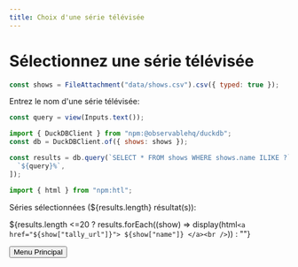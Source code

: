 ```yaml
---
title: Choix d'une série télévisée
---
```


# Sélectionnez une série télévisée

```js
const shows = FileAttachment("data/shows.csv").csv({ typed: true });
```

Entrez le nom d'une série télévisée:

```js
const query = view(Inputs.text());
```

```js
import { DuckDBClient } from "npm:@observablehq/duckdb";
const db = DuckDBClient.of({ shows: shows });
```

```js
const results = db.query(`SELECT * FROM shows WHERE shows.name ILIKE ?`, [
  `${query}%`,
]);
```

```js
import { html } from "npm:htl";
```

Séries sélectionnées (${results.length} résultat(s)):

${results.length <=20 ? results.forEach((show) => display(html`<a href="${show["tally_url"]}">
${show["name"]}
</a><br />`)) : ""}

</div>

<input type="button" value="Menu Principal" onClick="window.location.href='./'" />

